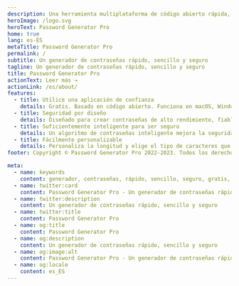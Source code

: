 ```yaml
---
description: Una herramienta multiplataforma de código abierto rápida, sencilla y potente para generar contraseñas seguras, únicas y aleatorias.
heroImage: /logo.svg
heroText: Password Generator Pro
home: true
lang: es-ES
metaTitle: Password Generator Pro
permalink: /
subtitle: Un generador de contraseñas rápido, sencillo y seguro
tagline: Un generador de contraseñas rápido, sencillo y seguro
title: Password Generator Pro
actionText: Leer más →
actionLink: /es/about/
features:
  - title: Utilice una aplicación de confianza
    details: Gratis. Basado en código abierto. Funciona en macOS, Windows y Linux. Sin publicidad. Sin rastreo. No recoge datos.
  - title: Seguridad por diseño
    details: Diseñado para crear contraseñas de alto rendimiento, fiables y seguras. Nunca se envían datos a la nube.
  - title: Suficientemente inteligente para ser seguro
    details: Un algoritmo de contraseñas inteligente mejora la seguridad y aleatoriedad de tus contraseñas.
  - title: Fácilmente personalizable
    details: Personaliza la longitud y elige el tipo de caracteres que quieres incluir en tus contraseñas.
footer: Copyright © Password Generator Pro 2022-2023. Todos los derechos reservados.

meta:
  - name: keywords
    content: generador, contraseñas, rápido, sencillo, seguro, gratis, código abierto, multiplataforma, macOS, Windows, Linux
  - name: twitter:card
    content: Password Generator Pro - Un generador de contraseñas rápido, sencillo y seguro.
  - name: twitter:description
    content: Un generador de contraseñas rápido, sencillo y seguro
  - name: twitter:title
    content: Password Generator Pro
  - name: og:title
    content: Password Generator Pro
  - name: og:description
    content: Un generador de contraseñas rápido, sencillo y seguro
  - name: og:image:alt
    content: Password Generator Pro - Un generador de contraseñas rápido, sencillo y seguro.
  - name: og:locale
    content: es_ES
---
```

